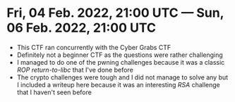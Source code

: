 # Fri, 04 Feb. 2022, 21:00 UTC — Sun, 06 Feb. 2022, 21:00 UTC

* This CTF ran concurrently with the Cyber Grabs CTF
* Definitely not a beginner CTF as the questions were rather challenging 
* I managed to do one of the pwning challenges because it was a classic *ROP return-to-libc* that I've done before
* The crypto challenges were tough and I did not manage to solve any but I included a writeup here because it was an interesting *RSA* challenge that I haven't seen before 